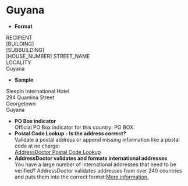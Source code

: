 Guyana
======

- **Format**

RECIPIENT  
[BUILDING]  
[SUBBUILDING]  
[HOUSE_NUMBER] STREET_NAME  
LOCALITY  
Guyana
- **Sample**

Sleepin International Hotel  
294 Quamina Street  
Georgetown  
Guyana
- **PO Box indicator**  
Official PO Box indicator for this country: PO BOX
- **Postal Code Lookup - Is the address correct?**  
Validate a postal address or append missing information like a postal code at no charge:  
[AddressDoctor Postal Code Lookup](http://lookup.addressdoctor.com/lookup/default.aspx?lang=en&country=GUY)
- **AddressDoctor validates and formats international addresses**  
You have a large number of international addresses that need to be verified? AddressDoctor validates addresses from over 240 countries and puts them into the correct format:[More information.](index.php?id=31&L=1)